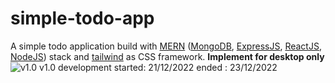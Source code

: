 # simple-todo-app
A simple todo application build with [MERN](https://www.mongodb.com/mern-stack) ([MongoDB](https://www.mongodb.com/), [ExpressJS](https://expressjs.com/), [ReactJS](https://reactjs.org/), [NodeJS](https://nodejs.org/en/)) stack and [tailwind](https://tailwindcss.com/) as CSS framework. <b>Implement for desktop only</b>
![v1.0](https://user-images.githubusercontent.com/35110501/209304326-aa77c25c-abe6-4acc-aeeb-6294649dfab5.png)
v1.0
development started: 21/12/2022
ended : 23/12/2022
